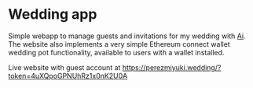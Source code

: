 # Wedding app

Simple webapp to manage guests and invitations for my wedding with <a href="https://miyuki.ai">Ai</a>.
The website also implements a very simple Ethereum connect wallet wedding pot functionality, available to users with a wallet installed.

Live website with guest account at <https://perezmiyuki.wedding/?token=4uXQpoGPNUhRz1x0nK2U0A>
